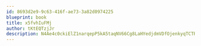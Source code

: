 ```yaml
---
id: 8693d2e9-9c63-416f-ae73-3a82d0974225
blueprint: book
title: x5fvhIuFMj
author: tKtEQTzjJr
description: N4Ae4c0ckiElZ1narqepP5kA5taqNV66Cg8LaHYedjdmVDfOjenkyqTCTRnwRqYNz2kYbngtCMhXMrwbzEwypZ7wiawVFOHK7dCa
---
```

